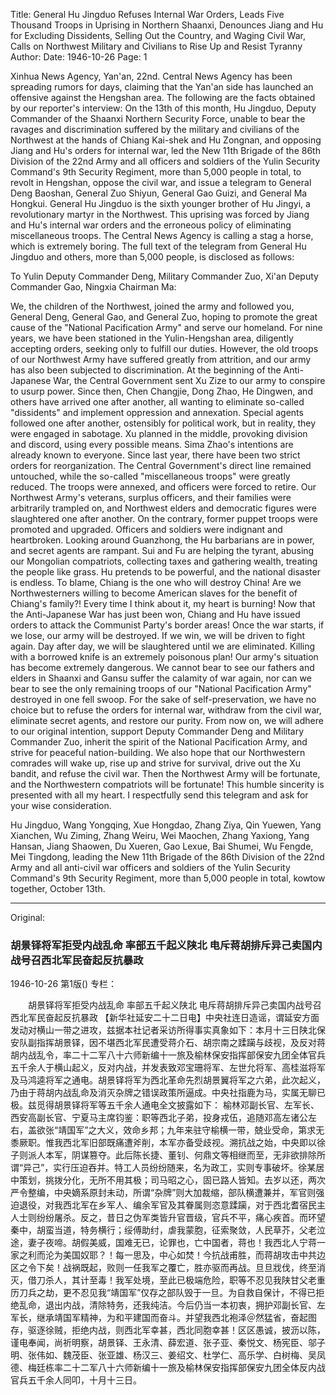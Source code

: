 Title: General Hu Jingduo Refuses Internal War Orders, Leads Five Thousand Troops in Uprising in Northern Shaanxi, Denounces Jiang and Hu for Excluding Dissidents, Selling Out the Country, and Waging Civil War, Calls on Northwest Military and Civilians to Rise Up and Resist Tyranny
Author:
Date: 1946-10-26
Page: 1

Xinhua News Agency, Yan'an, 22nd. Central News Agency has been spreading rumors for days, claiming that the Yan'an side has launched an offensive against the Hengshan area. The following are the facts obtained by our reporter's interview: On the 13th of this month, Hu Jingduo, Deputy Commander of the Shaanxi Northern Security Force, unable to bear the ravages and discrimination suffered by the military and civilians of the Northwest at the hands of Chiang Kai-shek and Hu Zongnan, and opposing Jiang and Hu's orders for internal war, led the New 11th Brigade of the 86th Division of the 22nd Army and all officers and soldiers of the Yulin Security Command's 9th Security Regiment, more than 5,000 people in total, to revolt in Hengshan, oppose the civil war, and issue a telegram to General Deng Baoshan, General Zuo Shiyun, General Gao Guizi, and General Ma Hongkui. General Hu Jingduo is the sixth younger brother of Hu Jingyi, a revolutionary martyr in the Northwest. This uprising was forced by Jiang and Hu's internal war orders and the erroneous policy of eliminating miscellaneous troops. The Central News Agency is calling a stag a horse, which is extremely boring. The full text of the telegram from General Hu Jingduo and others, more than 5,000 people, is disclosed as follows:

To Yulin Deputy Commander Deng, Military Commander Zuo, Xi'an Deputy Commander Gao, Ningxia Chairman Ma:

We, the children of the Northwest, joined the army and followed you, General Deng, General Gao, and General Zuo, hoping to promote the great cause of the "National Pacification Army" and serve our homeland. For nine years, we have been stationed in the Yulin-Hengshan area, diligently accepting orders, seeking only to fulfill our duties. However, the old troops of our Northwest Army have suffered greatly from attrition, and our army has also been subjected to discrimination. At the beginning of the Anti-Japanese War, the Central Government sent Xu Zize to our army to conspire to usurp power. Since then, Chen Changjie, Dong Zhao, He Dingwen, and others have arrived one after another, all wanting to eliminate so-called "dissidents" and implement oppression and annexation. Special agents followed one after another, ostensibly for political work, but in reality, they were engaged in sabotage. Xu planned in the middle, provoking division and discord, using every possible means. Sima Zhao's intentions are already known to everyone. Since last year, there have been two strict orders for reorganization. The Central Government's direct line remained untouched, while the so-called "miscellaneous troops" were greatly reduced. The troops were annexed, and officers were forced to retire. Our Northwest Army's veterans, surplus officers, and their families were arbitrarily trampled on, and Northwest elders and democratic figures were slaughtered one after another. On the contrary, former puppet troops were promoted and upgraded. Officers and soldiers were indignant and heartbroken. Looking around Guanzhong, the Hu barbarians are in power, and secret agents are rampant. Sui and Fu are helping the tyrant, abusing our Mongolian compatriots, collecting taxes and gathering wealth, treating the people like grass. Hu pretends to be powerful, and the national disaster is endless. To blame, Chiang is the one who will destroy China! Are we Northwesterners willing to become American slaves for the benefit of Chiang's family?! Every time I think about it, my heart is burning! Now that the Anti-Japanese War has just been won, Chiang and Hu have issued orders to attack the Communist Party's border areas! Once the war starts, if we lose, our army will be destroyed. If we win, we will be driven to fight again. Day after day, we will be slaughtered until we are eliminated. Killing with a borrowed knife is an extremely poisonous plan! Our army's situation has become extremely dangerous. We cannot bear to see our fathers and elders in Shaanxi and Gansu suffer the calamity of war again, nor can we bear to see the only remaining troops of our "National Pacification Army" destroyed in one fell swoop. For the sake of self-preservation, we have no choice but to refuse the orders for internal war, withdraw from the civil war, eliminate secret agents, and restore our purity. From now on, we will adhere to our original intention, support Deputy Commander Deng and Military Commander Zuo, inherit the spirit of the National Pacification Army, and strive for peaceful nation-building. We also hope that our Northwestern comrades will wake up, rise up and strive for survival, drive out the Xu bandit, and refuse the civil war. Then the Northwest Army will be fortunate, and the Northwestern compatriots will be fortunate! This humble sincerity is presented with all my heart. I respectfully send this telegram and ask for your wise consideration.

Hu Jingduo, Wang Yongqing, Xue Hongdao, Zhang Ziya, Qin Yuewen, Yang Xianchen, Wu Ziming, Zhang Weiru, Wei Maochen, Zhang Yaxiong, Yang Hansan, Jiang Shaowen, Du Xueren, Gao Lexue, Bai Shumei, Wu Fengde, Mei Tingdong, leading the New 11th Brigade of the 86th Division of the 22nd Army and all anti-civil war officers and soldiers of the Yulin Security Command's 9th Security Regiment, more than 5,000 people in total, kowtow together, October 13th.



<hr /> 

Original: 


### 胡景铎将军拒受内战乱命  率部五千起义陕北  电斥蒋胡排斥异己卖国内战号召西北军民奋起反抗暴政

1946-10-26
第1版()
专栏：

　　胡景铎将军拒受内战乱命
    率部五千起义陕北
    电斥蒋胡排斥异己卖国内战号召西北军民奋起反抗暴政
    【新华社延安二十二日电】中央社连日造谣，谓延安方面发动对横山一带之进攻，兹据本社记者采访所得事实真象如下：本月十三日陕北保安队副指挥胡景铎，因不堪西北军民遭受蒋介石、胡宗南之蹂躏与歧视，及反对蒋胡内战乱令，率二十二军八十六师新编十一旅及榆林保安指挥部保安九团全体官兵五千余人于横山起义，反对内战，并发表致邓宝珊将军、左世允将军、高桂滋将军及马鸿逵将军之通电。胡景铎将军为西北革命先烈胡景翼将军之六弟，此次起义，乃由于蒋胡内战乱命及消灭杂牌之错误政策所逼成。中央社指鹿为马，实属无聊已极。兹觅得胡景铎将军等五千余人通电全文披露如下：
    榆林邓副长官、左军长、西安高副长官、宁夏马主席钧鉴：职等西北子弟，投身戎伍，追随邓高左诸公左右，盖欲张“靖国军”之大义，效命乡邦；九年来驻守榆横一带，兢业受命，第求无黍厥职。惟我西北军旧部既痛遭斧削，本军亦备受歧视。溯抗战之始，中央即以徐子则派人本军，阴谋篡夺。此后陈长捷、董钊、何鼎文等相继而至，无非欲排除所谓“异己”，实行压迫吞并。特工人员纷纷随来，名为政工，实则专事破坏。徐某居中策划，挑拨分化，无所不用其极；司马昭之心，固已路人皆知。去岁以还，两次严令整编，中央嫡系原封未动，所谓“杂牌”则大加裁缩，部队横遭兼并，军官则强迫退役，对我西北军在乡军人、编余军官及其眷属则恣意蹂躏，对于西北耆宿民主人士则纷纷屠杀。反之，昔日之伪军类皆升官晋级，官兵不平，痛心疾首。而环望秦中，胡蛮当道，特务横行；绥傅助纣，虐我蒙胞，征索聚敛，人民草芥，父老泣途，妻子夜啼。胡假美威，国难无已，论罪也，亡中国者，蒋也！我西北人宁蒋一家之利而沦为美国奴耶？！每一思及，中心如焚！今抗战甫胜，而蒋胡攻击中共边区之令下矣！战祸既起，败则一任我军之覆亡，胜亦驱而再战。旦旦戕伐，终至消灭，借刀杀人，其计至毒！我军处境，至此已极端危险，职等不忍见我陕甘父老重历刀兵之劫，更不忍见我“靖国军”仅存之部队毁于一旦。为自救自保计，不得已拒绝乱命，退出内战，清除特务，还我纯洁。今后仍当一本初衷，拥护邓副长官、左军长，继承靖国军精神，为和平建国而奋斗。并望我西北袍泽＠然猛省，奋起图存，驱逐徐贼，拒绝内战，则西北军幸甚，西北同胞幸甚！区区愚诚，披沥以陈，谨电奉闻，尚祈明察，胡景铎、王永清、薛宏道、张子亚、秦悦文、杨宪臣、邬子明、张伟如、魏茂臣、张亚雄、杨汉三、姜绍文、杜学仁、高乐学、白树梅、吴凤德、梅廷栋率二十二军八十六师新编十一旅及榆林保安指挥部保安九团全体反内战官兵五千余人同叩，十月十三日。
